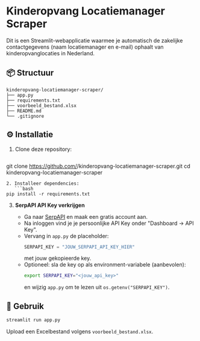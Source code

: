 # Kinderopvang Locatiemanager Scraper

Dit is een Streamlit-webapplicatie waarmee je automatisch de zakelijke contactgegevens (naam locatiemanager en e-mail) ophaalt van kinderopvanglocaties in Nederland.

## 📦 Structuur
```
kinderopvang-locatiemanager-scraper/
├── app.py
├── requirements.txt
├── voorbeeld_bestand.xlsx
├── README.md
└── .gitignore
```

## ⚙️ Installatie
1. Clone deze repository:
   ```bash
git clone https://github.com/<jouw-gebruikersnaam>/kinderopvang-locatiemanager-scraper.git
cd kinderopvang-locatiemanager-scraper
```
2. Installeer dependencies:
   ```bash
pip install -r requirements.txt
```
3. **SerpAPI API Key verkrijgen**
   
   - Ga naar [SerpAPI](https://serpapi.com/) en maak een gratis account aan.
   - Na inloggen vind je je persoonlijke API Key onder "Dashboard → API Key".
   - Vervang in `app.py` de placeholder:
     ```python
     SERPAPI_KEY = "JOUW_SERPAPI_API_KEY_HIER"
     ```
     met jouw gekopieerde key.
   - Optioneel: sla de key op als environment-variabele (aanbevolen):
     ```bash
     export SERPAPI_KEY="<jouw_api_key>"
     ```
     en wijzig `app.py` om te lezen uit `os.getenv("SERPAPI_KEY")`.

## 🚀 Gebruik
```bash
streamlit run app.py
```
Upload een Excelbestand volgens `voorbeeld_bestand.xlsx`.
